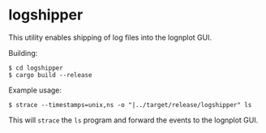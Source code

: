 
# logshipper

This utility enables shipping of log files into the lognplot GUI.

Building:

    $ cd logshipper
    $ cargo build --release

Example usage:

    $ strace --timestamps=unix,ns -o "|../target/release/logshipper" ls

This will `strace` the `ls` program and forward the events to the lognplot GUI.
